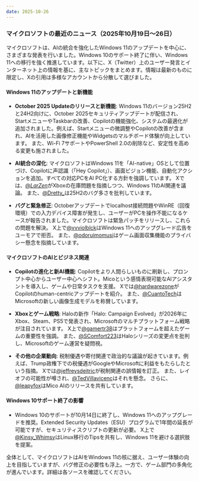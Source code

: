 ```yaml
---
date: 2025-10-26
---
```


### マイクロソフトの最近のニュース（2025年10月19日～26日）

マイクロソフトは、AIの統合を強化したWindows 11のアップデートを中心に、さまざまな発表を行いました。Windows 10のサポート終了に伴い、Windows 11への移行を強く推進しています。以下に、X（Twitter）上のユーザー発言とインターネット上の情報を基に、主なトピックをまとめます。情報は最新のものに限定し、Xの引用は多様なアカウントから分散して選びました。

#### Windows 11のアップデートと新機能
- **October 2025 Updateのリリースと新機能**: Windows 11のバージョン25H2と24H2向けに、October 2025セキュリティアップデートが配信され、StartメニューやTaskbarの改善、Copilotの機能強化、システムの最適化が追加されました。例えば、Startメニューの微調整やCopilotの改善が含まれ、AIを活用した画像修正機能やWidgetsのマルチボード体験が向上しています。 また、Wi-Fi 7サポートやPowerShell 2.0の削除など、安定性を高める変更も施されました。
  
- **AI統合の深化**: マイクロソフトはWindows 11を「AI-native」OSとして位置づけ、Copilotに声認識（「Hey Copilot」）、画面ビジョン機能、自動化アクションを追加。すべての対応PCをAI PC化する方針を強調しています。 Xでは、[@_LarZen_](https://x.com/_LarZen_/status/1982235456650490135)がXboxの在庫問題を指摘しつつ、Windows 11のAI関連を議論。 また、[@Dretty_](https://x.com/Dretty_/status/1982235399863865393)は25H2のバグ多さを批判しています。

- **バグと緊急修正**: Octoberアップデートでlocalhost接続問題やWinRE（回復環境）での入力デバイス障害が発生し、ユーザーがPCを操作不能になるケースが報告されました。マイクロソフトは緊急パッチをリリースし、これらの問題を解決。  X上で[@vvviolblck](https://x.com/vvviolblck/status/1982235045504098572)はWindows 11へのアップグレード広告をユーモアで拒否。 また、[@odoruimomusi](https://x.com/odoruimomusi/status/1982235625949430057)はゲーム画面収集機能のプライバシー懸念を指摘しています。

#### マイクロソフトのAIとビジネス関連
- **Copilotの進化と新AI機能**: Copilotをより人間らしいものに刷新し、プロンプト中心からユーザー中心へシフト。Micoという感情表現可能なAIアシスタントを導入し、ゲームや日常タスクを支援。 Xでは[@hardwarezone](https://x.com/hardwarezone/status/1982235648346972214)がCopilotのhuman-centricアップデートを紹介。 また、[@CuantoTech](https://x.com/CuantoTech/status/1982235471527739516)はMicrosoftの新しい画像生成モデルを称賛しています。

- **Xboxとゲーム戦略**: Haloの新作「Halo: Campaign Evolved」が2026年にXbox、Steam、PS5で発表され、Microsoftのマルチプラットフォーム戦略が注目されています。 X上で[@gamertr38](https://x.com/gamertr38/status/1982235302174294488)はプラットフォームを超えたゲームの重要性を強調。 また、[@SComfort223](https://x.com/SComfort223/status/1981835760274714783)はHaloシリーズの変更点を批判し、Microsoftのゲーム運営を疑問視。

- **その他の企業動向**: 税制優遇や寄付関連で政治的な議論が起きています。例えば、Trump政権下での税優遇がGoogleやMicrosoftに利益をもたらしたという指摘。 Xでは[@jeffreysdeitric](https://x.com/jeffreysdeitric/status/1982235031708807365)が税制関連の誤情報を訂正。 また、レイオフの可能性が噂され、[@TedVillavicenc](https://x.com/TedVillavicenc/status/1982235161195422060)はそれを懸念。 さらに、[@leapyfox](https://x.com/leapyfox/status/1982235189859262736)はMico AIのリリースを共有しています。

#### Windows 10サポート終了の影響
- Windows 10のサポートが10月14日に終了し、Windows 11へのアップグレードを推奨。Extended Security Updates（ESU）プログラムで1年間の延長が可能ですが、セキュリティスクリプトの更新が必要。  X上で[@Kinsy_Whimsy](https://x.com/Kinsy_Whimsy/status/1982209866203533753)はLinux移行のTipsを共有し、Windows 11を避ける選択肢を提案。

全体として、マイクロソフトはAIをWindows 11の核に据え、ユーザー体験の向上を目指していますが、バグ修正の必要性も浮上。一方で、ゲーム部門の多角化が進んでいます。詳細は各ソースを確認してください。